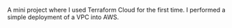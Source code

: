 A mini project where I used Terraform Cloud for the first time. I performed a simple deployment of a VPC into AWS.
